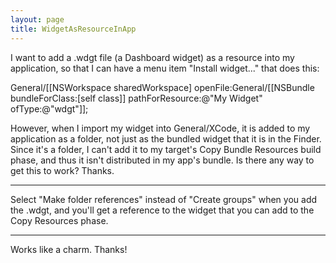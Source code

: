 ```yaml
---
layout: page
title: WidgetAsResourceInApp
---
```




I want to add a .wdgt file (a Dashboard widget) as a resource into my application, so that I can have a menu item "Install widget..." that does this:

    
General/[[NSWorkspace sharedWorkspace] openFile:General/[[NSBundle bundleForClass:[self class]] pathForResource:@"My Widget" ofType:@"wdgt"]];


However, when I import my widget into General/XCode, it is added to my application as a folder, not just as the bundled widget that it is in the Finder.  Since it's a folder, I can't add it to my target's Copy Bundle Resources build phase, and thus it isn't distributed in my app's bundle.  Is there any way to get this to work?  Thanks.

----
Select "Make folder references" instead of "Create groups" when you add the .wdgt, and you'll get a reference to the widget that you can add to the Copy Resources phase.

----
Works like a charm.  Thanks!
